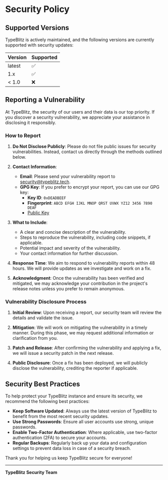 # Security Policy

## Supported Versions

TypeBlitz is actively maintained, and the following versions are currently supported with security updates:

| Version | Supported          |
| ------- | ------------------ |
| latest  | :white_check_mark: |
| 1.x     | :white_check_mark: |
| < 1.0   | :x:                |

## Reporting a Vulnerability

At TypeBlitz, the security of our users and their data is our top priority. If you discover a security vulnerability, we appreciate your assistance in disclosing it responsibly.

### How to Report

1. **Do Not Disclose Publicly**: Please do not file public issues for security vulnerabilities. Instead, contact us directly through the methods outlined below.
2. **Contact Information**:

   - **Email**: Please send your vulnerability report to [security@typeblitz.tech](mailto:sarwanyadav6174@gmail.com).
   - **GPG Key**: If you prefer to encrypt your report, you can use our GPG key:
     - **Key ID**: `0xDEADBEEF`
     - **Fingerprint**: `ABCD EFGH IJKL MNOP QRST UVWX YZ12 3456 7890 DEAF`
     - [Public Key](https://typeblitz.tech/security-public-key.asc)

3. **What to Include**:

   - A clear and concise description of the vulnerability.
   - Steps to reproduce the vulnerability, including code snippets, if applicable.
   - Potential impact and severity of the vulnerability.
   - Your contact information for further discussion.

4. **Response Time**: We aim to respond to vulnerability reports within 48 hours. We will provide updates as we investigate and work on a fix.

5. **Acknowledgment**: Once the vulnerability has been verified and mitigated, we may acknowledge your contribution in the project's release notes unless you prefer to remain anonymous.

### Vulnerability Disclosure Process

1. **Initial Review**: Upon receiving a report, our security team will review the details and validate the issue.
2. **Mitigation**: We will work on mitigating the vulnerability in a timely manner. During this phase, we may request additional information or clarification from you.

3. **Patch and Release**: After confirming the vulnerability and applying a fix, we will issue a security patch in the next release.

4. **Public Disclosure**: Once a fix has been deployed, we will publicly disclose the vulnerability, crediting the reporter if applicable.

## Security Best Practices

To help protect your TypeBlitz instance and ensure its security, we recommend the following best practices:

- **Keep Software Updated**: Always use the latest version of TypeBlitz to benefit from the most recent security updates.
- **Use Strong Passwords**: Ensure all user accounts use strong, unique passwords.
- **Enable Two-Factor Authentication**: Where applicable, use two-factor authentication (2FA) to secure your accounts.
- **Regular Backups**: Regularly back up your data and configuration settings to prevent data loss in case of a security breach.

Thank you for helping us keep TypeBlitz secure for everyone!

---

**TypeBlitz Security Team**

